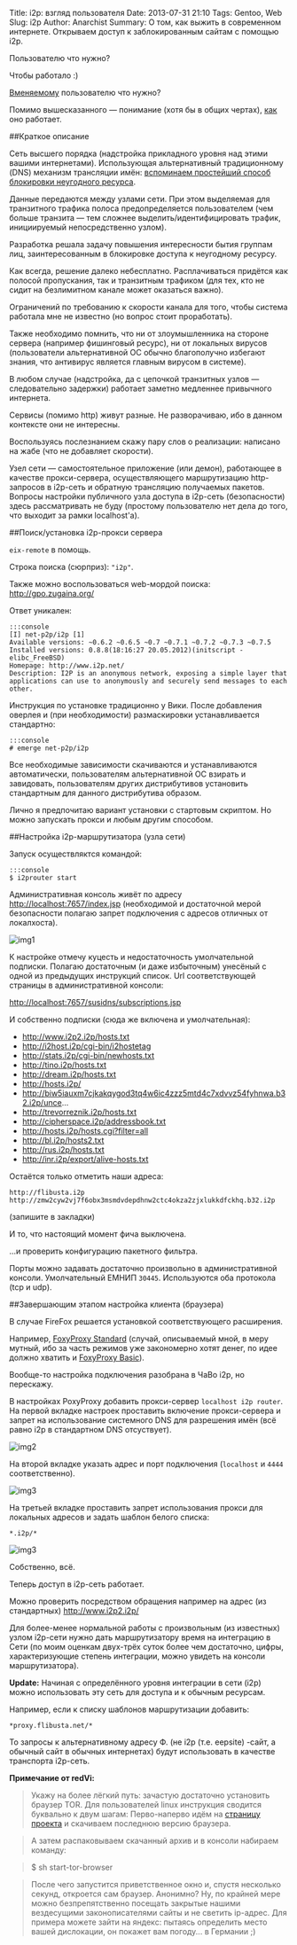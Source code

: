 Title: i2p: взгляд пользователя
Date: 2013-07-31 21:10
Tags: Gentoo, Web
Slug: i2p
Author: Anarchist
Summary: О том, как выжить в современном интернете. Открываем доступ к заблокированным сайтам с помощью i2p.

Пользователю что нужно?

Чтобы работало :)

<u>Вменяемому</u> пользователю что нужно?

Помимо вышесказанного &mdash; понимание (хотя бы в общих чертах), <u>как</u> оно работает.

##Краткое описание

Сеть высшего порядка (надстройка прикладного уровня над этими вашими интернетами). Использующая альтернативный традиционному (DNS) механизм трансляции имён: [вспоминаем простейший способ блокировки неугодного ресурса](http://www.flibusta.net/node/161279).

Данные передаются между узлами сети. При этом выделяемая для транзитного трафика полоса предопределяется пользователем (чем больше транзита &mdash; тем сложнее выделить/идентифицировать трафик, инициируемый непосредственно узлом).

Разработка решала задачу повышения интересности бытия группам лиц, заинтересованным в блокировке доступа к неугодному ресурсу.

Как всегда, решение далеко небесплатно. Расплачиваться придётся как полосой пропускания, так и транзитным трафиком (для тех, кто не сидит на безлимитном канале может оказаться важно).

Ограничений по требованию к скорости канала для того, чтобы система работала мне не известно (но вопрос стоит проработать).

Также необходимо помнить, что ни от злоумышленника на стороне сервера (например фишинговый ресурс), ни от локальных вирусов (пользователи альтернативной ОС обычно благополучно избегают знания, что антивирус является главным вирусом в системе).

В любом случае (надстройка, да с цепочкой транзитных узлов &mdash; следовательно задержки) работает заметно медленнее привычного интернета.

Сервисы (помимо http) живут разные. Не разворачиваю, ибо в данном контексте они не интересны.

Воспользуясь послезнанием скажу пару слов о реализации: написано на жабе (что не добавляет скорости).

Узел сети &mdash; самостоятельное приложение (или демон), работающее в качестве прокси-сервера, осуществляющего маршрутизацию http-запросов в i2p-сеть и обратную трансляцию получаемых пакетов.
Вопросы настройки публичного узла доступа в i2p-сеть (безопасности) здесь рассматривать не буду (простому пользователю нет дела до того, что выходит за рамки localhost'а).

##Поиск/установка i2p-прокси сервера

`eix-remote` в помощь.

Строка поиска (сюрприз): `"i2p"`.

Также можно воспользоваться web-мордой поиска: <http://gpo.zugaina.org/>

Ответ уникален:

    :::console
    [I] net-p2p/i2p [1]
    Available versions: ~0.6.2 ~0.6.5 ~0.7 ~0.7.1 ~0.7.2 ~0.7.3 ~0.7.5
    Installed versions: 0.8.8(18:16:27 20.05.2012)(initscript -elibc_FreeBSD)
    Homepage: http://www.i2p.net/
    Description: I2P is an anonymous network, exposing a simple layer that applications can use to anonymously and securely send messages to each other.

Инструкция по установке традиционно у Вики.
После добавления оверлея и (при необходимости) размаскировки устанавливается стандартно:

    :::console
    # emerge net-p2p/i2p

Все необходимые зависимости скачиваются и устанавливаются автоматически, пользователям альтернативной ОС взирать и завидовать, пользователям других дистрибутивов установить стандартным для данного дистрибутива образом.

Лично я предпочитаю вариант установки с стартовым скриптом. Но можно запускать прокси и любым другим способом.

##Настройка i2p-маршрутизатора (узла сети)

Запуск осуществляктся командой:

    :::console
    $ i2prouter start

Административная консоль живёт по адресу <http://localhost:7657/index.jsp> (необходимой и достаточной мерой безопасности полагаю запрет подключения с адресов отличных от локалхоста).

![img1](http://cdn.flibusta.net/sites/default/files/i2p_router_console.png)

К настройке отмечу куцесть и недостаточность умолчательной подписки. Полагаю достаточным (и даже избыточным) унесёный с одной из предыдущих инструкций список. Url соответствующей страницы в административной консоли:

<http://localhost:7657/susidns/subscriptions.jsp>

И собственно подписки (сюда же включена и умолчательная):

- http://www.i2p2.i2p/hosts.txt
- http://i2host.i2p/cgi-bin/i2hostetag
- http://stats.i2p/cgi-bin/newhosts.txt
- http://tino.i2p/hosts.txt
- http://dream.i2p/hosts.txt
- http://hosts.i2p/
- http://biw5iauxm7cjkakqygod3tq4w6ic4zzz5mtd4c7xdvvz54fyhnwa.b32.i2p/unce...
- http://trevorreznik.i2p/hosts.txt
- http://cipherspace.i2p/addressbook.txt
- http://hosts.i2p/hosts.cgi?filter=all
- http://bl.i2p/hosts2.txt
- http://rus.i2p/hosts.txt
- http://inr.i2p/export/alive-hosts.txt

Остаётся только отметить наши адреса:

    http://flibusta.i2p
    http://zmw2cyw2vj7f6obx3msmdvdepdhnw2ctc4okza2zjxlukkdfckhq.b32.i2p

(запишите в закладки)

И то, что настоящий момент фича выключена.

...и проверить конфигурацию пакетного фильтра.

Порты можно задавать достаточно произвольно в административной консоли. Умолчательный ЕМНИП `30445`. Используются оба протокола (tcp и udp).

##Завершающим этапом настройка клиента (браузера)

В случае FireFox решается установкой соответствующего расширения.

Например, [FoxyProxy Standard](https://addons.mozilla.org/en-US/firefox/addon/foxyproxy-standard/) (случай, описываемый мной, в меру мутный, ибо за часть режимов уже закономерно хотят денег, по идее должно хватить и [FoxyProxy Basic](https://addons.mozilla.org/en-US/firefox/addon/foxyproxy-basic/)).

Вообще-то настройка подключения разобрана в ЧаВо i2p, но перескажу.

В настройках PoxyProxy добавить прокси-сервер `localhost i2p router`. На первой вкладке настроек проставить включение прокси-сервера и запрет на использование системного DNS для разрешения имён (всё равно i2p в стандартном DNS отсуствует).

![img2](http://cdn.flibusta.net/sites/default/files/foxyproxy_common.png)

На второй вкладке указать адрес и порт подключения (`localhost` и `4444` соответственно).

![img3](http://cdn.flibusta.net/sites/default/files/foxyproxy_connection.png)

На третьей вкладке проставить запрет использования прокси для локальных адресов и задать шаблон белого списка:

`*.i2p/*`

![img3](http://cdn.flibusta.net/sites/default/files/foxyproxy_filter.png)

Собственно, всё.

Теперь доступ в i2p-сеть работает.

Можно проверить посредством обращения например на адрес (из стандартных) <http://www.i2p2.i2p/>

Для более-менее нормальной работы с произвольным (из известных) узлом i2p-сети нужно дать маршрутизатору время на интеграцию в Сети (по моим оценкам двух-трёх суток более чем достаточно, цифры, характеризующие степень интеграции, можно увидеть на консоли маршрутизатора).

<b>Update:</b> Начиная с определённого уровня интеграции в сети (i2p) можно использовать эту сеть для доступа и к обычным ресурсам.

Например, если к списку шаблонов маршрутизации добавить:

    *proxy.flibusta.net/*

То запросы к альтернативному адресу Ф. (не i2p (т.е. eepsite) -сайт, а обычный сайт в обычных интернетах) будут использовать в качестве транспорта i2p-сеть.

**Примечание от redVi:**

> Укажу на более лёгкий путь: зачастую достаточно установить браузер TOR. Для пользователей linux инструкция сводится буквально к двум шагам:
> Перво-наперво идём на [страницу проекта](https://www.torproject.org/) и скачиваем последнюю версию браузера.

> А затем распаковываем скачанный архив и в консоли набираем команду:

> $ sh start-tor-browser

> После чего запустится приветственное окно и, спустя несколько секунд, откроется сам браузер. Анонимно? Ну, по крайней мере можно безпрепятственно посещать закрытые нашими вездесущими законописателями сайты и не светить ip-адрес. Для примера можете зайти на яндекс: пытаясь определить место вашей дислокации, он покажет вам погоду... в Германии ;)
